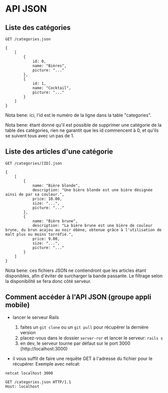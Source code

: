 API JSON
========

Liste des catégories
--------------------

`GET /categories.json`

```
{
	[
		{
			id: 0,
			name: "Bières",
			picture: "..."
		},
		{
			id: 1,
			name: "Cocktail",
			picture: "..."
		}
	]
}
```

Nota bene: ici, l'id est le numéro de la ligne dans la table "categories".

Nota bene: étant donné qu'il est possible de supprimer une catégorie de la table des catégories, rien ne garantit que les id commencent à 0, et qu'ils se suivent tous avec un pas de 1.


Liste des articles d'une catégorie
----------------------------------

`GET /categories/[ID].json`

```
{
	[
		{
			name: "Bière blonde",
			description: "Une bière blonde est une bière désignée ainsi de par sa couleur.",
			price: 10.00,
			size: "...",
			picture: "..."
		},
		{
			name: "Bière brune",
			description: "La bière brune est une bière de couleur brune, du brun acajou au noir ébène, obtenue grâce à l'utilisation de malt plus ou moins torréfié.",
			price: 9.00,
			size: "...",
			picture: "..."
		}
	]
}
```

Nota bene: ces fichiers JSON ne contiendront que les articles étant disponibles, afin d'éviter de surcharger la bande passante. Le filtrage selon la disponibilité se fera donc côté serveur.


Comment accéder à l'API JSON (groupe appli mobile)
--------------------------------------------------
* lancer le serveur Rails
    1. faites un `git clone` ou un `git pull` pour récupérer la dernière version
    2. placez-vous dans le dossier `server-ror` et lancer le serveur: `rails s`
    3. en dev, le serveur tourne par défaut sur le port 3000 (http://localhost:3000)

* il vous suffit de faire une requête GET à l'adresse du fichier pour le récupérer. Exemple avec netcat:

```
netcat localhost 3000

GET /categories.json HTTP/1.1
Host: localhost
```


